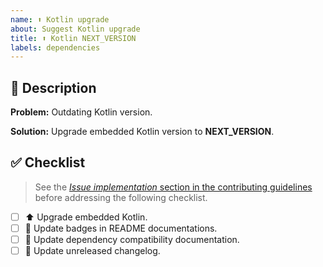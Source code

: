 ```yaml
---
name: ⬆️ Kotlin upgrade
about: Suggest Kotlin upgrade
title: ⬆️ Kotlin NEXT_VERSION
labels: dependencies
---
```


## 📝 Description

**Problem:** Outdating Kotlin version.

**Solution:** Upgrade embedded Kotlin version to **NEXT_VERSION**.

## ✅ Checklist

> See the [_Issue implementation_ section in the contributing guidelines](https://github.com/kotools/types/blob/main/CONTRIBUTING.md#issue-implementation) before addressing the following checklist.

- [ ] ⬆️ Upgrade embedded Kotlin.
- [ ] 📝 Update badges in README documentations.
- [ ] 📝 Update dependency compatibility documentation.
- [ ] 📝 Update unreleased changelog.
